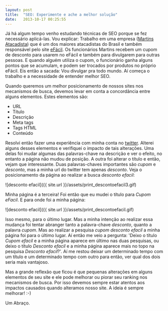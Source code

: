 ```yaml
---
layout: post
title:  "SEO: Experimente e ache a melhor solução"
date:   2013-10-17 00:25:55
---
```


Já há algum tempo venho estudando técnicas de SEO porque se fez necessário aplicá-las. Vou explicar:
Trabalho em uma empresa ([Martins Atacadista](http://martins.com.br)) que é um dos maiores
atacadistas do Brasil e também responsável pelo site [eFácil](http://efacil.com.br).
Os funcionários Martins recebem um cupom de desconto para usarem no eFácil e também para
divulgarem para outras pessoas. E quando alguém utiliza o cupom, o funcionário ganha alguns
pontos que se acumulam, e podem ser trocados por produtos no próprio eFácil. Eis então a
sacada: Vou divulgar pra todo mundo. Aí começa o trabalho e a necessidade de entender
melhor SEO.

Quando queremos um melhor posicionamento de nossos sites nos mecanismos de busca, devemos levar em conta
a concordância entre alguns elementos. Estes elementos são:

*   URL
*   Título
*   Descrição
*   Meta tags
*   Tags HTML
*   Conteúdo

Resolvi então fazer uma experiência com minha conta no [twitter](http://twitter.com/descontoefacil).
Alterei alguns desses elementos e verifiquei
o impacto de tais alterações. Uma delas foi mudar algumas das palavras-chave na descrição e ver o efeito, no
entanto a página não mudou de posição. A outra foi alterar o título e então, vejam que interessante. Duas palavras-chaves
importantes são *cupom* e *desconto*, mas a minha url do twitter tem apenas *desconto*. Veja o posicionamento da página
ao realizar a busca *desconto efacil*:


![desconto efacil]({{ site.url }}/assets/print_descontoefacil3.gif)


Minha página é a terceira! Foi então que eu mudei o título para *Cupom eFacil*. E para onde foi a minha página:


![desconto efacil]({{ site.url }}/assets/print_descontoefacil.gif)


Isso mesmo, para o último lugar. Mas a minha intenção ao realizar essa mudança foi tentar abranger tanto a
palavra-chave *desconto*, quanto a palavra *cupom*. Mas ao realizar a pesquisa *cupom desconto efacil* a minha
página foi para o último lugar. Aí então me veio a pergunta: 'Deixo o título *Cupom efacil* e a minha página aparece
em último nas duas pesquisas, ou deixo o título *Desconto efacil* e a minha página aparece mais no topo na pesquisa
*Desconto efacil*?'. Aí me restou deixar um determinado tempo com um título e um determinado tempo com outro para então,
ver qual dos dois seria mais vantajoso.

Mas a grande reflexão que ficou é que pequenas alterações em alguns elementos de seu site e ele pode melhorar ou
piorar seu ranking nos mecanismos de busca. Por isso devemos sempre estar atentos aos impactos causados quando
alteramos nosso site. A ideia é sempre melhorar! :-)

Um Abraço.
